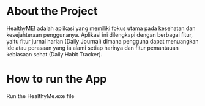 <h1> About the Project </h1>
<p>HealthyME!  adalah  aplikasi  yang  memiliki  fokus  utama  pada  kesehatan  dan kesejahteraan  penggunanya.  Aplikasi  ini  dilengkapi  dengan  berbagai  fitur,  yaitu fitur jurnal  harian (Daily Journal) dimana pengguna dapat menuangkan ide atau perasaan yang ia alami setiap  harinya dan fitur pemantauan  kebiasaan  sehat (Daily Habit Tracker).</p>

<h1> How to run the App </h1>
<p>Run the HealthyMe.exe file</p>

